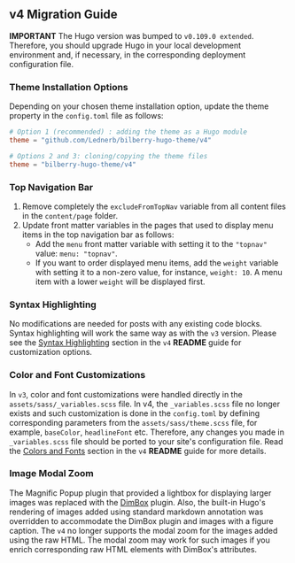 ## v4 Migration Guide

**IMPORTANT** The Hugo version was bumped to `v0.109.0 extended`. Therefore, you should upgrade Hugo in your local
development environment and, if necessary, in the corresponding deployment configuration file.

### Theme Installation Options

Depending on your chosen theme installation option, update the theme property in the `config.toml` file as follows:

```toml
# Option 1 (recommended) : adding the theme as a Hugo module
theme = "github.com/Lednerb/bilberry-hugo-theme/v4"

# Options 2 and 3: cloning/copying the theme files
theme = "bilberry-hugo-theme/v4"
```

### Top Navigation Bar

1. Remove completely the `excludeFromTopNav` variable from all content files in the `content/page` folder.
2. Update front matter variables in the pages that used to display menu items in the top navigation bar as follows:
    * Add the `menu` front matter variable with setting it to the `"topnav"` value: `menu: "topnav"`.
    * If you want to order displayed menu items, add the `weight` variable with setting it to a non-zero value, for
      instance, `weight: 10`. A menu item with a lower `weight` will be displayed first. 

### Syntax Highlighting

No modifications are needed for posts with any existing code blocks. Syntax highlighting will work the same way as with
the `v3` version. Please see the [Syntax Highlighting](README.md#syntax-highlighting) section in the `v4` **README** 
guide for customization options.

### Color and Font Customizations

In `v3`, color and font customizations were handled directly in the `assets/sass/_variables.scss` file. In v4,
the `_variables.scss` file no longer exists and such customization is done in the `config.toml` by defining
corresponding parameters from the `assets/sass/theme.scss` file, for example, `baseColor`, `headlineFont` etc.
Therefore, any changes you made in `_variables.scss` file should be ported to your site's configuration file. Read
the [Colors and Fonts](README.md#colors-and-fonts) section in the `v4` **README** guide for more details.

### Image Modal Zoom

The Magnific Popup plugin that provided a lightbox for displaying larger images was replaced with
the [DimBox](https://dimboxjs.com/) plugin. Also, the built-in Hugo's rendering of images added using standard markdown
annotation was overridden to accommodate the DimBox plugin and images with a figure caption. The `v4` no longer
supports the modal zoom for the images added using the raw HTML. The modal zoom may work for such images if you enrich
corresponding raw HTML elements with DimBox's attributes.     
 